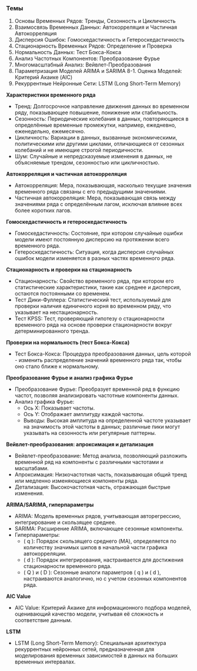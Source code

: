 ### Темы 

1. Основы Временных Рядов: Тренды, Сезонность и Цикличность
2. Взаимосвязь Временных Данных: Автокорреляция и Частичная Автокорреляция
3. Дисперсия Ошибок: Гомоскедастичность и Гетероскедастичность
4. Стационарность Временных Рядов: Определение и Проверка
5. Нормальность Данных: Тест Бокса-Кокса
6. Анализ Частотных Компонентов: Преобразование Фурье
7. Многомасштабный Анализ: Вейвлет-Преобразования
8. Параметризация Моделей ARIMA и SARIMA
8-1. Оценка Моделей: Критерий Акаике (AIC)
9. Рекуррентные Нейронные Сети: LSTM (Long Short-Term Memory)

**Характеристики временного ряда**
- Тренд: Долгосрочное направление движения данных во временном ряду, показывающее повышение, понижение или стабильность.
- Сезонность: Периодические колебания в данных, повторяющиеся в определённые временные промежутки, например, ежедневно, еженедельно, ежемесячно.
- Цикличность: Вариации в данных, вызванные экономическими, политическими или другими циклами, отличающиеся от сезонных колебаний и не имеющие строгой периодичности.
- Шум: Случайные и непредсказуемые изменения в данных, не объясняемые трендом, сезонностью или цикличностью.

**Автокорреляция и частичная автокорреляция**
- Автокорреляция: Мера, показывающая, насколько текущие значения временного ряда связаны с его предыдущими значениями.
- Частичная автокорреляция: Мера, показывающая связь между значениями ряда с определённым лагом, исключая влияние всех более коротких лагов.

**Гомоскедастичность и гетероскедастичность**
- Гомоскедастичность: Состояние, при котором случайные ошибки модели имеют постоянную дисперсию на протяжении всего временного ряда.
- Гетероскедастичность: Ситуация, когда дисперсия случайных ошибок модели изменяется в разных частях временного ряда.

**Стационарность и проверки на стационарность**
- Стационарность: Свойство временного ряда, при котором его статистические характеристики, такие как среднее и дисперсия, остаются постоянными со временем.
- Тест Дики-Фуллера: Статистический тест, используемый для проверки наличия единичного корня во временном ряду, что указывает на нестационарность.
- Тест KPSS: Тест, проверяющий гипотезу о стационарности временного ряда на основе проверки стационарности вокруг детерминированного тренда.

**Проверки на нормальность (тест Бокса-Кокса)**
- Тест Бокса-Кокса: Процедура преобразования данных, цель которой - изменить распределение значений временного ряда так, чтобы оно стало ближе к нормальному.

**Преобразование Фурье и анализ графика Фурье**
- Преобразование Фурье: Преобразует временной ряд в функцию частот, позволяя анализировать частотные компоненты данных.
- Анализ графика Фурье:
  - Ось X: Показывает частоты.
  - Ось Y: Отображает амплитуду каждой частоты.
  - Выводы: Высокая амплитуда на определенной частоте указывает на значимость этой частоты в данных; различные пики могут указывать на сезонность или регулярные паттерны.

**Вейвлет-преобразования: апроксимация и детализация**
- Вейвлет-преобразование: Метод анализа, позволяющий разложить временной ряд на компоненты с различными частотами и масштабами.
- Апроксимация: Низкочастотная часть, показывающая общий тренд или медленно изменяющиеся компоненты ряда.
- Детализация: Высокочастотная часть, отражающая быстрые изменения.

**ARIMA/SARIMA, гиперпараметры**
- ARIMA: Модель временных рядов, учитывающая авторегрессию, интегрирование и скользящее среднее.
- SARIMA: Расширение ARIMA, включающее сезонные компоненты.
- Гиперпараметры: 
  - \( q \): Порядок скользящего среднего (MA), определяется по количеству значимых шипов в начальной части графика автокорреляции.
  - \( d \): Порядок интегрирования, настраивается для достижения стационарности временного ряда.
  - \( Q \) и \( D \): Сезонные аналоги параметров \( q \) и \( d \), настраиваются аналогично, но с учетом сезонных компонентов ряда.

**AIC Value**
- AIC Value: Критерий Акаике для информационного подбора моделей, оценивающий качество модели, учитывая её сложность и соответствие данным.

**LSTM**
- LSTM (Long Short-Term Memory): Специальная архитектура рекуррентных нейронных сетей, предназначенная для моделирования временных зависимостей в данных на больших временных интервалах.




